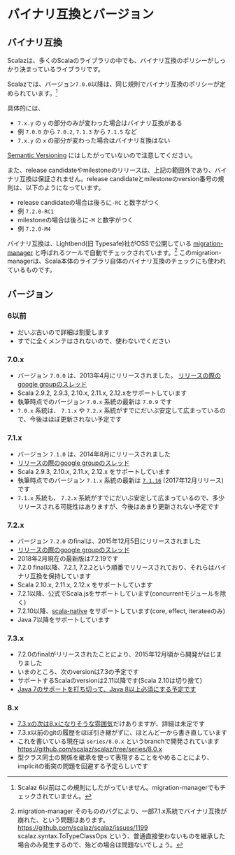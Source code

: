 # バイナリ互換とバージョン

## バイナリ互換

Scalazは、多くのScalaのライブラリの中でも、バイナリ互換のポリシーがしっかり決まっているライブラリです。

Scalazでは、バージョン`7.0.0`以降は、同じ規則でバイナリ互換のポリシーが定められています。[^oldz]

具体的には、

- `7.x.y` の `y` の部分のみが変わった場合はバイナリ互換がある
 - 例 `7.0.0` から `7.0.2`, `7.1.3` から `7.1.5` など
- `7.x.y` の `x` の部分が変わった場合はバイナリ互換はない

[Semantic Versioning](https://semver.org/) にはしたがっていないので注意してください。

また、release candidateやmilestoneのリリースは、上記の範囲外であり、バイナリ互換は保証されません。release candidateとmilestoneのversion番号の規則は、以下のようになっています。
- release candidateの場合は後ろに`-RC` と数字がつく
 - 例 `7.2.0-RC1`
- milestoneの場合は後ろに`-M` と数字がつく
 - 例 `7.2.0-M4`


バイナリ互換は、Lightbend(旧 Typesafe)社がOSSで公開している [migration-manager](https://github.com/lightbend/migration-manager) と呼ばれるツールで自動でチェックされています。[^mima-bug]
このmigration-managerは、Scala本体のライブラリ自体のバイナリ互換のチェックにも使われているものです。


## バージョン


### 6以前

- だいぶ古いので詳細は割愛します
- すでに全くメンテはされないので、使わないでください

### 7.0.x

- バージョン `7.0.0` は、2013年4月にリリースされました。  [リリースの際のgoogle groupのスレッド](https://groups.google.com/d/topic/scalaz/_QFqVn3jOPU/discussion)
- Scala 2.9.2, 2.9.3, 2.10.x, 2.11.x, 2.12.xをサポートしています
- 執筆時点でのバージョン `7.0.x` 系統の最新は `7.0.9` です
- `7.0.x` 系統は、 `7.1.x` や `7.2.x` 系統がすでにだいぶ安定して広まっているので、今後はほぼ更新されない予定です

### 7.1.x

- バージョン `7.1.0` は、2014年8月にリリースされました
- [リリースの際のgoogle groupのスレッド](https://groups.google.com/d/msg/scalaz/79x3Frhe0Hs/tcGACPaXND8J)
- Scala 2.9.3, 2.10.x, 2.11.x, 2.12.x をサポートしています
- 執筆時点でのバージョン `7.1.x` 系統の最新は [`7.1.16`](https://github.com/scalaz/scalaz/wiki/7.1.16) (2017年12月リリース)です
- `7.1.x` 系統も、 `7.2.x` 系統がすでにだいぶ安定して広まっているので、多少リリースされる可能性はありますが、今後はあまり更新されない予定です

### 7.2.x

- バージョン `7.2.0` のfinalは、2015年12月5日にリリースされました
- [リリースの際のgoogle groupのスレッド](https://groups.google.com/d/topic/scalaz/BXW6BVxYEPE/discussion)
- 2018年2月現在の最新版は7.2.19です
- 7.2.0 final以降、7.2.1, 7.2.2という順番でリリースされており、それらはバイナリ互換を保持しています
- Scala 2.10.x, 2.11.x, 2.12.x をサポートしています
- 7.2.1以降、公式でScala.jsをサポートしています(concurrentモジュールを除く)
- 7.2.10以降、[scala-native](http://www.scala-native.org/) をサポートしています(core, effect, iterateeのみ)
- Java 7以降をサポートしています


### 7.3.x

- 7.2.0のfinalがリリースされたことにより、2015年12月頃から開発がはじまりました
- いまのところ、次のversionは7.3の予定です
- サポートするScalaのversionは2.11以降です(Scala 2.10は切り捨て)
- [Java 7のサポートを打ち切って、Java 8以上必須にする予定です](https://github.com/scalaz/scalaz/pull/1063)

### 8.x

- [7.3.xの次は8.xになりそうな雰囲気](https://github.com/scalaz/scalaz/issues/1480)だけありますが、詳細は未定です
- 7.3.x以前のgitの履歴をほぼ引き継がずに、ほとんど一から書き直しています
- これを書いている現在は `series/8.0.x` というbranchで開発されています https://github.com/scalaz/scalaz/tree/series/8.0.x
- 型クラス同士の関係を継承を使って表現することをやめることにより、implicitの衝突の問題を回避する予定らしいです

[^oldz]: Scalaz 6以前はこの規則にしたがっていません。migration-managerでもチェックされていません。
[^mima-bug]: migration-manager そのもののバグにより、一部7.1.x系統でバイナリ互換が崩れた、という問題はあります。 https://github.com/scalaz/scalaz/issues/1199 scalaz.syntax.ToTypeClassOps という、普通直接使わないものを継承した場合のみ発生するので、殆どの場合は問題ないでしょう。
